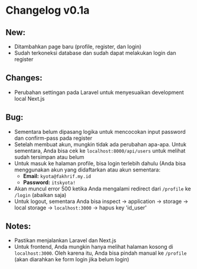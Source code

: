# Changelog v0.1a

## New:

-   Ditambahkan page baru (profile, register, dan login)
-   Sudah terkoneksi database dan sudah dapat melakukan login dan register

## Changes:

-   Perubahan settingan pada Laravel untuk menyesuaikan development local Next.js

## Bug:

-   Sementara belum dipasang logika untuk mencocokan input password dan confirm-pass pada register
-   Setelah membuat akun, mungkin tidak ada perubahan apa-apa. Untuk sementara, Anda bisa cek ke `localhost:8000/api/users` untuk melihat sudah tersimpan atau belum
-   Untuk masuk ke halaman profile, bisa login terlebih dahulu (Anda bisa menggunakan akun yang didaftarkan atau akun sementara:
    -   **Email:** `kyota@fakhrif.my.id`
    -   **Password:** `itskyota!`
-   Akan muncul error 500 ketika Anda mengalami redirect dari `/profile` ke `/login` (abaikan saja)
-   Untuk logout, sementara Anda bisa inspect -> application -> storage -> local storage -> `localhost:3000` -> hapus key 'id_user'

## Notes:

-   Pastikan menjalankan Laravel dan Next.js
-   Untuk frontend, Anda mungkin hanya melihat halaman kosong di `localhost:3000`. Oleh karena itu, Anda bisa pindah manual ke `/profile` (akan diarahkan ke form login jika belum login)
